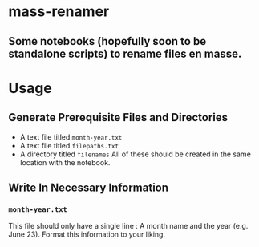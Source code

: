 # mass-renamer
Some notebooks (hopefully soon to be standalone scripts) to rename files en masse.
---
# Usage
## Generate Prerequisite Files and Directories
- A text file titled `month-year.txt`
- A text file titled `filepaths.txt`
- A directory titled `filenames`
All of these should be created in the same location with the notebook.

## Write In Necessary Information
### `month-year.txt`
This file should only have a single line
: A month name and the year (e.g. June 23). Format this information to your liking.